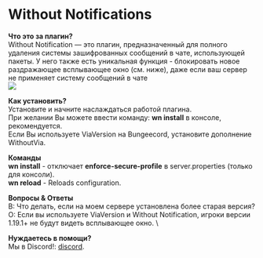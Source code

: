 # Without Notifications

**Что это за плагин?** \
Without Notification — это плагин, предназначенный для полного удаления системы зашифрованных сообщений в чате, использующей пакеты. У него также есть уникальная функция - блокировать новое раздражающее всплывающее окно (см. ниже), даже если ваш сервер не применяет систему сообщений в чате \
![](https://cdn.discordapp.com/attachments/834878536816525344/1002561207603048468/unknown.png)

**Как установить?**\
Установите и начните наслаждаться работой плагина. \
При желании Вы можете ввести команду:  **wn install** в консоле, рекомендуется. \
Если Вы используете ViaVersion на Bungeecord, установите дополнение  WithoutVia.

**Команды** \
**wn install** - отключает **enforce-secure-profile** в server.properties (только для консоли). \
**wn reload** - Reloads configuration.

**Вопросы & Ответы** \
В: Что делать, если на моем сервере установлена более старая версия? \
О: Если вы используете ViaVersion и Without Notification, игроки версии 1.19.1+ не будут видеть всплывающее окно. \

**Нуждаетесь в помощи?** \
Мы в Discord!: [discord](https://discord.gg/NtXyCuWPcv).
